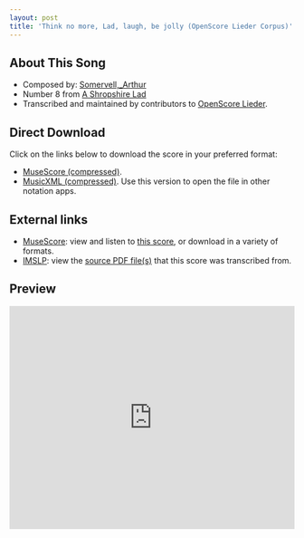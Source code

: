 ```yaml
---
layout: post
title: 'Think no more, Lad, laugh, be jolly (OpenScore Lieder Corpus)'
---
```


## About This Song

- Composed by: [Somervell,_Arthur](https://fourscoreandmore.org/openscore/lieder/Somervell,_Arthur)
- Number 8 from [A Shropshire Lad](https://fourscoreandmore.org/openscore/lieder/Somervell,_Arthur/A_Shropshire_Lad)
- Transcribed and maintained by contributors to [OpenScore Lieder].

[OpenScore Lieder]: https://musescore.com/openscore-lieder-corpus

## Direct Download

Click on the links below to download the score in your preferred format:
- [MuseScore (compressed)](https://github.com/openscore/lieder/blob/main/scores/Somervell,_Arthur/A_Shropshire_Lad/08_Think_no_more,_Lad,_laugh,_be_jolly/lc6221650.mscz?raw=true).
- [MusicXML (compressed)](https://github.com/openscore/lieder/blob/main/scores/Somervell,_Arthur/A_Shropshire_Lad/08_Think_no_more,_Lad,_laugh,_be_jolly/lc6221650.mxl?raw=true). Use this version to open the file in other notation apps.

## External links

- [MuseScore]: view and listen to [this score][MuseScore], or download in a variety of formats.
- [IMSLP]: view the [source PDF file(s)][IMSLP] that this score was transcribed from.

[MuseScore]: https://musescore.com/score/6221650
[IMSLP]: https://imslp.org/wiki/Special:ReverseLookup/529227

## Preview

<iframe width="100%" height="394" src="https://musescore.com/openscore-lieder-corpus/scores/6221650/embed" frameborder="0" allowfullscreen allow="autoplay; fullscreen"></iframe>
